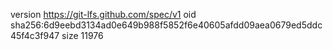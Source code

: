 version https://git-lfs.github.com/spec/v1
oid sha256:6d9eebd3134ad0e649b988f5852f6e40605afdd09aea0679ed5ddc45f4c3f947
size 11976
